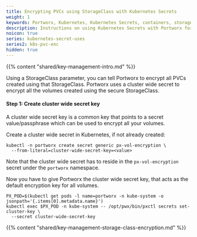 ```yaml
---
title: Encrypting PVCs using StorageClass with Kubernetes Secrets
weight: 1
keywords: Portworx, Kubernetes, Kubernetes Secrets, containers, storage, encryption
description: Instructions on using Kubernetes Secrets with Portworx for encrypting PVCs using StorageClass
noicon: true
series: kubernetes-secret-uses
series2: k8s-pvc-enc
hidden: true
---
```


{{% content "shared/key-management-intro.md" %}}

Using a StorageClass parameter, you can tell Portworx to encrypt all PVCs created using that StorageClass. Portworx uses a cluster wide secret to encrypt all the volumes created using the secure StorageClass.

#### Step 1: Create cluster wide secret key
A cluster wide secret key is a common key that points to a secret value/passphrase which can be used to encrypt all your volumes.

Create a cluster wide secret in Kubernetes, if not already created:

```text
kubectl -n portworx create secret generic px-vol-encryption \
  --from-literal=cluster-wide-secret-key=<value>
```

Note that the cluster wide secret has to reside in the `px-vol-encryption` secret under the `portworx` namespace.

Now you have to give Portworx the cluster wide secret key, that acts as the default encryption key for all volumes.

```text
PX_POD=$(kubectl get pods -l name=portworx -n kube-system -o jsonpath='{.items[0].metadata.name}')
kubectl exec $PX_POD -n kube-system -- /opt/pwx/bin/pxctl secrets set-cluster-key \
  --secret cluster-wide-secret-key
```

{{% content "shared/key-management-storage-class-encryption.md" %}}
